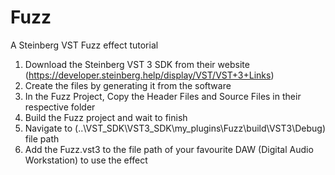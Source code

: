 # Fuzz
A Steinberg VST Fuzz effect tutorial

1. Download the Steinberg VST 3 SDK from their website (https://developer.steinberg.help/display/VST/VST+3+Links)
2. Create the files by generating it from the software
3. In the Fuzz Project, Copy the Header Files and Source Files in their respective folder
4. Build the Fuzz project and wait to finish
5. Navigate to (..\VST_SDK\VST3_SDK\my_plugins\Fuzz\build\VST3\Debug) file path
6. Add the Fuzz.vst3 to the file path of your favourite DAW (Digital Audio Workstation) to use the effect

